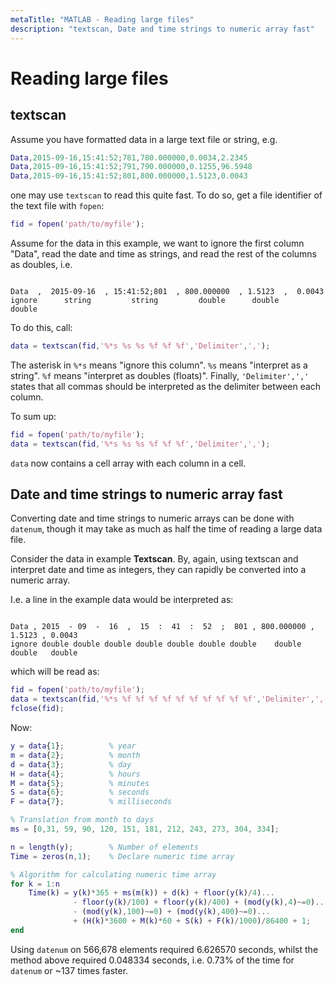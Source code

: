 ```yaml
---
metaTitle: "MATLAB - Reading large files"
description: "textscan, Date and time strings to numeric array fast"
---
```


# Reading large files




## textscan


Assume you have formatted data in a large text file or string, e.g.

```matlab
Data,2015-09-16,15:41:52;781,780.000000,0.0034,2.2345
Data,2015-09-16,15:41:52;791,790.000000,0.1255,96.5948
Data,2015-09-16,15:41:52;801,800.000000,1.5123,0.0043

```

one may use `textscan` to read this quite fast. To do so, get a file identifier of the text file with `fopen`:

```matlab
fid = fopen('path/to/myfile');

```

Assume for the data in this example, we want to ignore the first column "Data", read the date and time as strings, and read the rest of the columns as doubles, i.e.

```

Data  ,  2015-09-16  , 15:41:52;801  , 800.000000  , 1.5123  ,  0.0043
ignore      string         string         double      double     double

```

To do this, call:

```matlab
data = textscan(fid,'%*s %s %s %f %f %f','Delimiter',',');

```

The asterisk in `%*s` means "ignore this column". `%s` means "interpret as a string". `%f` means "interpret as doubles (floats)". Finally, `'Delimiter',','` states that all commas should be interpreted as the delimiter between each column.

To sum up:

```matlab
fid = fopen('path/to/myfile');
data = textscan(fid,'%*s %s %s %f %f %f','Delimiter',',');

```

`data` now contains a cell array with each column in a cell.



## Date and time strings to numeric array fast


Converting date and time strings to numeric arrays can be done with `datenum`, though it may take as much as half the time of reading a large data file.

Consider the data in example **Textscan**. By, again, using textscan and interpret date and time as integers, they can rapidly be converted into a numeric array.

I.e. a line in the example data would be interpreted as:

```

Data , 2015  - 09  -  16  ,  15  :  41  :  52  ;  801 , 800.000000 , 1.5123 , 0.0043
ignore double double double double double double double    double     double   double

```

which will be read as:

```matlab
fid = fopen('path/to/myfile');
data = textscan(fid,'%*s %f %f %f %f %f %f %f %f %f %f','Delimiter',',-:;');
fclose(fid);

```

Now:

```matlab
y = data{1};          % year
m = data{2};          % month
d = data{3};          % day
H = data{4};          % hours
M = data{5};          % minutes
S = data{6};          % seconds
F = data{7};          % milliseconds

% Translation from month to days
ms = [0,31, 59, 90, 120, 151, 181, 212, 243, 273, 304, 334]; 

n = length(y);        % Number of elements
Time = zeros(n,1);    % Declare numeric time array

% Algorithm for calculating numeric time array
for k = 1:n
    Time(k) = y(k)*365 + ms(m(k)) + d(k) + floor(y(k)/4)...
              - floor(y(k)/100) + floor(y(k)/400) + (mod(y(k),4)~=0)...
              - (mod(y(k),100)~=0) + (mod(y(k),400)~=0)...
              + (H(k)*3600 + M(k)*60 + S(k) + F(k)/1000)/86400 + 1;
end

```

Using `datenum` on 566,678 elements required 6.626570 seconds, whilst the method above required 0.048334 seconds, i.e. 0.73% of the time for `datenum` or ~137 times faster.

